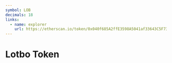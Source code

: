 ```yaml
---
symbol: LOB
decimals: 18
links:
  - name: explorer
    url: https://etherscan.io/token/0x040f685A2ffE3598A5041af33643C5F731507917
---
```


# Lotbo Token

